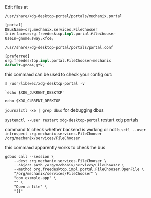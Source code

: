 Edit files at

 `/usr/share/xdg-desktop-portal/portals/mechanix.portal`

```rust
[portal]
DBusName=org.mechanix.services.FileChooser
Interfaces=org.freedesktop.impl.portal.FileChooser
UseIn=gnome;sway;xfce;
```

 `/usr/share/xdg-desktop-portal/portals/portal.conf`

```rust
[preferred]
org.freedesktop.impl.portal.FileChooser=mechanix
default=gnome;gtk;
```

this command can be used to check your config out:

```rust
$ /usr/libexec/xdg-desktop-portal -v
```

```
`echo $XDG_CURRENT_DESKTOP`
```
`echo $XDG_CURRENT_DESKTOP`

`journalctl -xe | grep dbus`  for debugging dbus

`systemctl --user restart xdg-desktop-portal` restart xdg portals

command to check whether backend is working or not
```busctl --user introspect org.mechanix.services.FileChooser /org/mechanix/services/FileChooser```


this command apparently works to check the bus

```
gdbus call --session \
    --dest org.mechanix.services.FileChooser \
    --object-path /org/mechanix/services/FileChooser \
    --method org.freedesktop.impl.portal.FileChooser.OpenFile \
    "/org/mechanix/services/FileChooser" \
    "com.example.app" \
    "" \
    "Open a file" \
    "{}"

```

